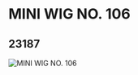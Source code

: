 # MINI WIG NO. 106
## 23187
![MINI WIG NO. 106](https://lc-www-live-s.legocdn.com/media/bricks/5/2/6134783.jpg)